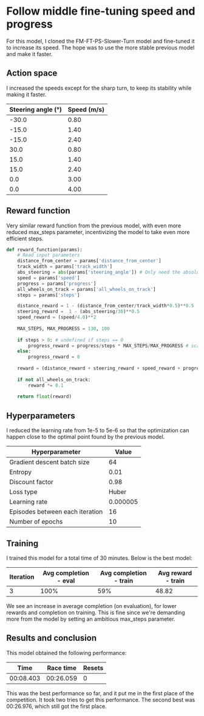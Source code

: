 # Follow middle fine-tuning speed and progress

For this model, I cloned the FM-FT-PS-Slower-Turn model and fine-tuned it to increase its speed. The hope was to use the more stable previous model and make it faster.

## Action space

I increased the speeds except for the sharp turn, to keep its stability while making it faster.

|Steering angle (°)|Speed (m/s)|
|---|---|
|-30.0|0.80|
|-15.0|1.40|
|-15.0|2.40|
|30.0|0.80|
|15.0|1.40|
|15.0|2.40|
|0.0|3.00|
|0.0|4.00|

## Reward function

Very similar reward function from the previous model, with even more reduced max_steps parameter, incentivizing the model to take even more efficient steps.

```python
def reward_function(params):
    # Read input parameters
    distance_from_center = params['distance_from_center']
    track_width = params['track_width']
    abs_steering = abs(params['steering_angle']) # Only need the absolute steering angle
    speed = params['speed']
    progress = params['progress']
    all_wheels_on_track = params['all_wheels_on_track']
    steps = params['steps']

    distance_reward = 1 - (distance_from_center/track_width*0.5)**0.5  
    steering_reward =  1 - (abs_steering/30)**0.5
    speed_reward = (speed/4.0)**2
    
    MAX_STEPS, MAX_PROGRESS = 130, 100
    
    if steps > 0: # undefined if steps == 0
        progress_reward = progress/steps * MAX_STEPS/MAX_PROGRESS # scaled by MAX_STEPS / MAX_PROGRESS
    else:
        progress_reward = 0
    
    reward = (distance_reward + steering_reward + speed_reward + progress_reward) / 4
    
    if not all_wheels_on_track:
        reward *= 0.1
    
    return float(reward)
```

## Hyperparameters

I reduced the learning rate from 1e-5 to 5e-6 so that the optimization can happen close to the optimal point found by the previous model.

|Hyperparameter|Value|
|---|---|
|Gradient descent batch size|64|
|Entropy|0.01|
|Discount factor|0.98|
|Loss type|Huber|
|Learning rate|0.000005|
|Episodes between each iteration|16|
|Number of epochs|10|

## Training

I trained this model for a total time of 30 minutes. Below is the best model:

|Iteration|Avg completion - eval|Avg completion - train|Avg reward - train|
|---|---|---|---|
|3|100%|59%|48.82|

We see an increase in average completion (on evaluation), for lower rewards and completion on training. This is fine since we're demanding more from the model by setting an ambitious max_steps parameter.

## Results and conclusion

This model obtained the following performance:

|Time|Race time|Resets|
|---|---|---|
|00:08.403|00:26.059|0|

This was the best performance so far, and it put me in the first place of the competition. It took two tries to get this performance. The second best was 00:26.976, which still got the first place.